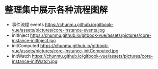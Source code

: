 # 整理集中展示各种流程图解


- 事件流程  events https://chunmu.github.io/gitbook-vue/assets/pictures/core-instance-events.jpg
- initInject https://chunmu.github.io/gitbook-vue/assets/pictures/core-instance-initInject.jpg
- initComputed https://chunmu.github.io/gitbook-vue/assets/pictures/core-instance-initComputed.jpg
- initWatch https://chunmu.github.io/gitbook-vue/assets/pictures/core-instance-initWatch.jpg